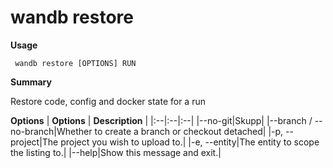 # wandb restore

**Usage**

` wandb restore [OPTIONS] RUN`

**Summary**

Restore code, config and docker state for a run


**Options**
| **Options** | **Description** |
|:--|:--|:--|
|--no-git|Skupp|
|--branch / --no-branch|Whether to create a branch or checkout detached|
|-p, --project|The project you wish to upload to.|
|-e, --entity|The entity to scope the listing to.|
|--help|Show this message and exit.|



